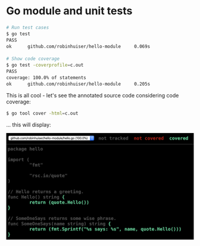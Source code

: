 # Go module and unit tests

~~~bash
# Run test cases
$ go test
PASS
ok      github.com/robinhuiser/hello-module     0.069s

# Show code coverage
$ go test -coverprofile=c.out
PASS
coverage: 100.0% of statements
ok      github.com/robinhuiser/hello-module     0.205s
~~~

This is all cool - let's see the annotated source code considering code coverage:

~~~bash
$ go tool cover -html=c.out
~~~

... this will display:

![code-coverage](./imgs/annotated-coverage.png)
